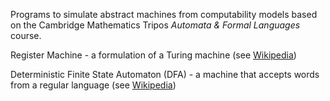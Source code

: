 Programs to simulate abstract machines from computability models based on the Cambridge Mathematics Tripos *Automata & Formal Languages* course.

Register Machine - a formulation of a Turing machine (see [Wikipedia](https://en.wikipedia.org/wiki/Counter-machine_model#1961:_Minsky.27s_model_of_a_partial_recursive_function_reduced_to_a_.22program.22_of_only_two_instructions))

Deterministic Finite State Automaton (DFA) - a machine that accepts words from a regular language (see [Wikipedia](https://en.wikipedia.org/wiki/Deterministic_finite_automaton))